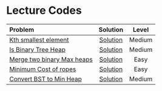 # Lecture Codes

|  Problem  |  Solution  |  Level  |
|:---------|:-----------:|:-------:|
|  [Kth smallest element](https://www.geeksforgeeks.org/problems/kth-smallest-element5635/1)  |  [Solution]()  |  Medium  |
|  [Is Binary Tree Heap](https://www.geeksforgeeks.org/problems/is-binary-tree-heap/1)  |  [Solution]()  |  Medium  |
|  [Merge two binary Max heaps](https://www.geeksforgeeks.org/problems/merge-two-binary-max-heap0144/1)  |  [Solution]()  |  Easy  |
|  [Minimum Cost of ropes](https://www.geeksforgeeks.org/problems/minimum-cost-of-ropes-1587115620/1)  |  [Solution]()  |  Easy  |
|  [Convert BST to Min Heap](https://www.geeksforgeeks.org/convert-bst-min-heap/)  |  [Solution]()  |  Medium  |